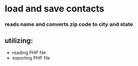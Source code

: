 # load and save contacts
### reads name and converts zip code to city and state

## utilizing: 
- reading PHP file
- exporting PHP file
